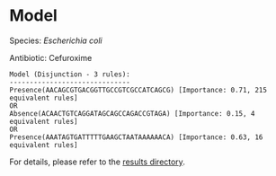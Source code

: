
# Model

Species: *Escherichia coli*

Antibiotic: Cefuroxime

```
Model (Disjunction - 3 rules):
------------------------------
Presence(AACAGCGTGACGGTTGCCGTCGCCATCAGCG) [Importance: 0.71, 215 equivalent rules]
OR
Absence(ACAACTGTCAGGATAGCAGCCAGACCGTAGA) [Importance: 0.15, 4 equivalent rules]
OR
Presence(AAATAGTGATTTTTGAAGCTAATAAAAAACA) [Importance: 0.63, 16 equivalent rules]

```

For details, please refer to the [results directory](../../../../../results/scm_b/escherichia%20coli/cefuroxime/repeat_9/).

